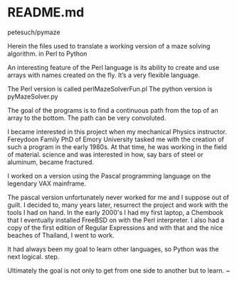 # README.md

petesuch/pymaze

Herein the files used to translate a working version of a maze solving algorithm.
in Perl to Python

An interesting feature of the Perl language is its ability to create and use
arrays with names created on the fly. It’s a very flexible language.

The Perl version is called perlMazeSolverFun.pl
The python version is pyMazeSolver.py

The goal of the programs is to find a continuous path from the top of an array to
the bottom. The path can be very convoluted.

I became interested in this project when my mechanical Physics instructor.
Fereydoon Family PhD of Emory University tasked me with the creation of such a
program in the early 1980s. At that time, he was working in the field of material.
science and was interested in how, say  bars of steel or aluminum, became fractured.

I worked on a version using the Pascal programming language on the legendary
VAX mainframe.

The pascal version unfortunately never worked for me and I suppose out of guilt.
I decided to, many years later, resurrect the project and work with the tools I
had on hand.  In the early 2000's I had my first laptop, a Chembook that I
eventually installed FreeBSD on with the Perl interpreter. I also had a copy of
the first edition of Regular Expressions and with that and the nice beaches of
Thailand, I went to work.

It had always been my goal to learn other languages, so Python was the next logical.
step.

Ultimately the goal is not only to get from one side to another but to learn.
~

